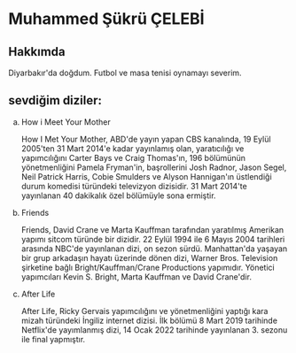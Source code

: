 <!DOCTYPE html>
<html lang="tr">
    <meta charset="UTF-8">
<head>
<title>ödev 1</title>
</head>
<body>
<!--ana başlık --> 

<h1>Muhammed Şükrü ÇELEBİ</h1>

<!--alt başlık-->

<h2>Hakkımda</h2>

<!--paragraf oluşturma-->

<p>Diyarbakır'da doğdum. Futbol ve masa tenisi oynamayı severim.</p>

<h2>sevdiğim diziler:</h2>

<ol type="a">
    <li>How i Meet Your Mother</li>
    <p>How I Met Your Mother, ABD'de yayın yapan CBS kanalında, 19 Eylül 2005'ten 31 Mart 2014'e kadar yayınlamış olan, yaratıcılığı ve yapımcılığını Carter Bays ve Craig Thomas'ın, 196 bölümünün yönetmenliğini Pamela Fryman'in, başrollerini Josh Radnor, Jason Segel, Neil Patrick Harris, Cobie Smulders ve Alyson Hannigan'ın üstlendiği durum komedisi türündeki televizyon dizisidir. 31 Mart 2014'te yayınlanan 40 dakikalık özel bölümüyle sona ermiştir.</p>
    <li>Friends</li>
    <p>Friends, David Crane ve Marta Kauffman tarafından yaratılmış Amerikan yapımı sitcom türünde bir dizidir. 22 Eylül 1994 ile 6 Mayıs 2004 tarihleri arasında NBC'de yayınlanan dizi, on sezon sürdü. Manhattan'da yaşayan bir grup arkadaşın hayatı üzerinde dönen dizi, Warner Bros. Television şirketine bağlı Bright/Kauffman/Crane Productions yapımıdır. Yönetici yapımcıları Kevin S. Bright, Marta Kauffman ve David Crane'dir.</p>
    <li>After Life</li>
    <p>After Life, Ricky Gervais yapımcılığını ve yönetmenliğini yaptığı kara mizah türündeki İngiliz internet dizisi. İlk bölümü 8 Mart 2019 tarihinde Netflix'de yayımlanmış dizi, 14 Ocak 2022 tarihinde yayınlanan 3. sezonu ile final yapmıştır.</p>


</ol>



</body>
</html>
 
 
